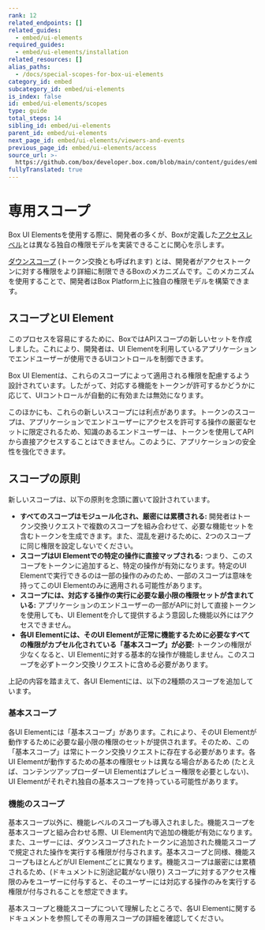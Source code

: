 ```yaml
---
rank: 12
related_endpoints: []
related_guides:
  - embed/ui-elements
required_guides:
  - embed/ui-elements/installation
related_resources: []
alias_paths:
  - /docs/special-scopes-for-box-ui-elements
category_id: embed
subcategory_id: embed/ui-elements
is_index: false
id: embed/ui-elements/scopes
type: guide
total_steps: 14
sibling_id: embed/ui-elements
parent_id: embed/ui-elements
next_page_id: embed/ui-elements/viewers-and-events
previous_page_id: embed/ui-elements/access
source_url: >-
  https://github.com/box/developer.box.com/blob/main/content/guides/embed/ui-elements/scopes.md
fullyTranslated: true
---
```

# 専用スコープ

Box UI Elementsを使用する際に、開発者の多くが、Boxが定義した[アクセスレベル][acl]とは異なる独自の権限モデルを実装できることに関心を示します。

[ダウンスコープ][downscoping] (トークン交換とも呼ばれます) とは、開発者がアクセストークンに対する権限をより詳細に制限できるBoxのメカニズムです。このメカニズムを使用することで、開発者はBox Platform上に独自の権限モデルを構築できます。

## スコープとUI Element

このプロセスを容易にするために、BoxではAPIスコープの新しいセットを作成しました。これにより、開発者は、UI Elementを利用しているアプリケーションでエンドユーザーが使用できるUIコントロールを制御できます。

Box UI Elementは、これらのスコープによって適用される権限を配慮するよう設計されています。したがって、対応する機能をトークンが許可するかどうかに応じて、UIコントロールが自動的に有効または無効になります。

このほかにも、これらの新しいスコープには利点があります。トークンのスコープは、アプリケーションでエンドユーザーにアクセスを許可する操作の厳密なセットに限定されるため、知識のあるエンドユーザーは、トークンを使用してAPIから直接アクセスすることはできません。このように、アプリケーションの安全性を強化できます。

## スコープの原則

新しいスコープは、以下の原則を念頭に置いて設計されています。

* **すべてのスコープはモジュール化され、厳密には累積される:** 開発者はトークン交換リクエストで複数のスコープを組み合わせて、必要な機能セットを含むトークンを生成できます。また、混乱を避けるために、2つのスコープに同じ権限を設定しないでください。
* **スコープはUI Elementでの特定の操作に直接マップされる:** つまり、このスコープをトークンに追加すると、特定の操作が有効になります。特定のUI Elementで実行できるのは一部の操作のみのため、一部のスコープは意味を持ってこのUI Elementのみに適用される可能性があります。
* **スコープには、対応する操作の実行に必要な最小限の権限セットが含まれている:** アプリケーションのエンドユーザーの一部がAPIに対して直接トークンを使用しても、UI Elementを介して提供するよう意図した機能以外にはアクセスできません。
* **各UI Elementには、そのUI Elementが正常に機能するために必要なすべての権限がカプセル化されている「基本スコープ」が必要:** トークンの権限が少なくなると、UI Elementに対する基本的な操作が機能しません。このスコープを必ずトークン交換リクエストに含める必要があります。

上記の内容を踏まえて、各UI Elementには、以下の2種類のスコープを追加しています。

### 基本スコープ

各UI Elementには「基本スコープ」があります。これにより、そのUI Elementが動作するために必要な最小限の権限のセットが提供されます。そのため、この「基本スコープ」は常にトークン交換リクエストに存在する必要があります。各UI Elementが動作するための基本の権限セットは異なる場合があるため (たとえば、コンテンツアップローダーUI Elementはプレビュー権限を必要としない)、UI Elementがそれぞれ独自の基本スコープを持っている可能性があります。

### 機能のスコープ

基本スコープ以外に、機能レベルのスコープも導入されました。機能スコープを基本スコープと組み合わせる際、UI Element内で追加の機能が有効になります。また、ユーザーには、ダウンスコープされたトークンに追加された機能スコープで規定された操作を実行する権限が付与されます。基本スコープと同様、機能スコープもほとんどがUI Elementごとに異なります。機能スコープは厳密には累積されるため、(ドキュメントに別途記載がない限り) スコープに対するアクセス権限のみをユーザーに付与すると、そのユーザーには対応する操作のみを実行する権限が付与されることを想定できます。

基本スコープと機能スコープについて理解したところで、各UI Elementに関するドキュメントを参照してその専用スコープの詳細を確認してください。

<!-- i18n-enable localize-links -->

[acl]: https://support.box.com/hc/ja/articles/360044196413-コラボレータの権限レベルについて

<!-- i18n-disable localize-links -->

[downscoping]: g://authentication/tokens/downscope